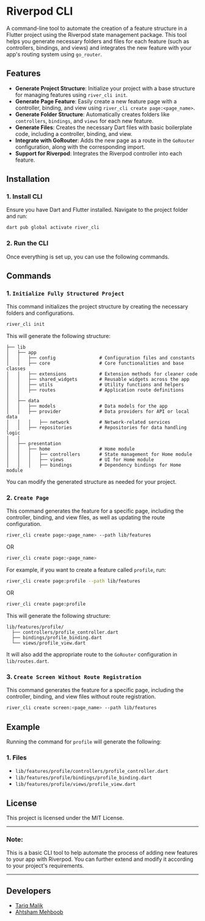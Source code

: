 
# Riverpod CLI

A command-line tool to automate the creation of a feature structure in a Flutter project using the Riverpod state management package. This tool helps you generate necessary folders and files for each feature (such as controllers, bindings, and views) and integrates the new feature with your app's routing system using `go_router`.

## Features

- **Generate Project Structure**: Initialize your project with a base structure for managing features using `river_cli init`.
- **Generate Page Feature**: Easily create a new feature page with a controller, binding, and view using `river_cli create page:<page_name>`.
- **Generate Folder Structure**: Automatically creates folders like `controllers`, `bindings`, and `views` for each new feature.
- **Generate Files**: Creates the necessary Dart files with basic boilerplate code, including a controller, binding, and view.
- **Integrate with GoRouter**: Adds the new page as a route in the `GoRouter` configuration, along with the corresponding import.
- **Support for Riverpod**: Integrates the Riverpod controller into each feature.

## Installation

### 1. Install CLI

Ensure you have Dart and Flutter installed. Navigate to the project folder and run:

```bash
dart pub global activate river_cli
```


### 2. Run the CLI

Once everything is set up, you can use the following commands.


## Commands

### 1. `Initialize Fully Structured Project`

This command initializes the project structure by creating the necessary folders and configurations.

```bash
river_cli init
```

This will generate the following structure:

```
├── lib
│   ├── app
│   │   ├── config                # Configuration files and constants
│   │   ├── core                  # Core functionalities and base classes
│   │   ├── extensions            # Extension methods for cleaner code
│   │   ├── shared_widgets        # Reusable widgets across the app
│   │   ├── utils                 # Utility functions and helpers
│   │   ├── routes                # Application route definitions
│   │
│   ├── data
│   │   ├── models                # Data models for the app
│   │   ├── provider              # Data providers for API or local data
│   │   │   ├── network           # Network-related services
│   │   ├── repositories          # Repositories for data handling logic
│   │
│   ├── presentation
│   │   ├── home                  # Home module
│   │   │   ├── controllers       # State management for Home module
│   │   │   ├── views             # UI for Home module
│   │   │   ├── bindings          # Dependency bindings for Home module
```

You can modify the generated structure as needed for your project.

### 2. `Create Page`

This command generates the feature for a specific page, including the controller, binding, and view files, as well as updating the route configuration.

```bash
river_cli create page:<page_name> --path lib/features
```

OR

```bash
river_cli create page:<page_name>
```

For example, if you want to create a feature called `profile`, run:

```bash
river_cli create page:profile --path lib/features
```

OR

```bash
river_cli create page:profile
```

This will generate the following structure:

```
lib/features/profile/
  ├── controllers/profile_controller.dart
  ├── bindings/profile_binding.dart
  └── views/profile_view.dart
```

It will also add the appropriate route to the `GoRouter` configuration in `lib/routes.dart`.


### 3. `Create Screen Without Route Registration`

This command generates the feature for a specific page, including the controller, binding, and view files without route registration.

```bash
river_cli create screen:<page_name> --path lib/features
```

## Example

Running the command for `profile` will generate the following:

### 1. Files

- `lib/features/profile/controllers/profile_controller.dart`
- `lib/features/profile/bindings/profile_binding.dart`
- `lib/features/profile/views/profile_view.dart`


## License

This project is licensed under the MIT License.

---

### **Note:**  
This is a basic CLI tool to help automate the process of adding new features to your app with Riverpod. You can further extend and modify it according to your project's requirements.

---

## Developers

- [Tariq Malik](https://github.com/tariqarbi03)
- [Ahtsham Mehboob](https://github.com/Ahtsham0715)

